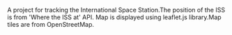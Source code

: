 A project for tracking the International Space Station.The position of the ISS is from 'Where the ISS at' API. Map is displayed using leaflet.js library.Map tiles are from OpenStreetMap.

